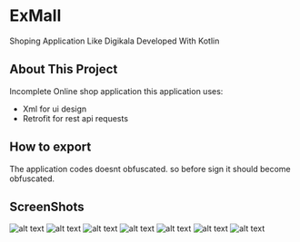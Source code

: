 # ExMall

Shoping Application Like Digikala Developed With Kotlin

## About This Project

Incomplete Online shop application
this application uses:
- Xml for ui design
- Retrofit for rest api requests

## How to export

The application codes doesnt obfuscated. so before sign it should become obfuscated.

## ScreenShots

![alt text](https://www.linkpicture.com/q/Screenshot_20220223-134453_2.png)  ![alt text](https://www.linkpicture.com/q/Screenshot_20220223-134500_2.png)  ![alt text](https://www.linkpicture.com/q/Screenshot_20220223-134507_2.png)  ![alt text](https://www.linkpicture.com/q/Screenshot_20220223-134517_2.png)  ![alt text](https://www.linkpicture.com/q/Screenshot_20220223-134534_2.png)  ![alt text](https://www.linkpicture.com/q/Screenshot_20220223-134542_2.png)  ![alt text](https://www.linkpicture.com/q/Screenshot_20220223-134557_2.png)
